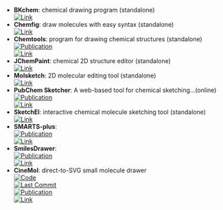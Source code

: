 - **BKchem**: chemical drawing program (standalone)  
	[![Link](https://img.shields.io/badge/Link-online-brightgreen?style=for-the-badge&logo=cachet&logoColor=65FF8F)](http://bkchem.zirael.org/)  
- **Chemfig**: draw molecules with easy syntax (standalone)  
	[![Link](https://img.shields.io/badge/Link-online-brightgreen?style=for-the-badge&logo=cachet&logoColor=65FF8F)](https://www.ctan.org/pkg/chemfig)  
- **Chemtools**: program for drawing chemical structures (standalone)  
	[![Publication](https://img.shields.io/badge/Publication-Citations:51-blue?style=for-the-badge&logo=bookstack)](https://doi.org/10.1016/j.cplett.2016.07.039)  
	[![Link](https://img.shields.io/badge/Link-online-brightgreen?style=for-the-badge&logo=cachet&logoColor=65FF8F)](http://ruby.chemie.uni-freiburg.de/~martin/chemtool)  
- **JChemPaint**: chemical 2D structure editor (standalone)  
	[![Link](https://img.shields.io/badge/Link-online-brightgreen?style=for-the-badge&logo=cachet&logoColor=65FF8F)](http://jchempaint.github.io/)  
- **Molsketch**: 2D molecular editing tool (standalone)  
	[![Link](https://img.shields.io/badge/Link-online-brightgreen?style=for-the-badge&logo=cachet&logoColor=65FF8F)](http://sourceforge.net/projects/molsketch)  
- **PubChem Sketcher**: A web-based tool for chemical sketching...(online)  
	[![Publication](https://img.shields.io/badge/Publication-Citations:77-blue?style=for-the-badge&logo=bookstack)](https://doi.org/10.1186%2F1758-2946-1-20)  
	[![Link](https://img.shields.io/badge/Link-online-brightgreen?style=for-the-badge&logo=cachet&logoColor=65FF8F)](http://pubchem.ncbi.nlm.nih.gov/edit2/index.html)  
- **SketchEl**: interactive chemical molecule sketching tool (standalone)  
	[![Link](https://img.shields.io/badge/Link-online-brightgreen?style=for-the-badge&logo=cachet&logoColor=65FF8F)](http://sketchel.sourceforge.net/)  
- **SMARTS-plus**:   
	[![Publication](https://img.shields.io/badge/Publication-Citations:9-blue?style=for-the-badge&logo=bookstack)](https://doi.org/10.1002/minf.202000216)  
	[![Link](https://img.shields.io/badge/Link-online-brightgreen?style=for-the-badge&logo=cachet&logoColor=65FF8F)](https://smarts.plus/)  
- **SmilesDrawer**:   
	[![Publication](https://img.shields.io/badge/Publication-Citations:51-blue?style=for-the-badge&logo=bookstack)](https://doi.org/10.1021/acs.jcim.7b00425)  
	[![Link](https://img.shields.io/badge/Link-online-brightgreen?style=for-the-badge&logo=cachet&logoColor=65FF8F)](https://doc.gdb.tools/smilesDrawer/)  
- **CineMol**: direct-to-SVG small molecule drawer  
	[![Code](https://img.shields.io/github/stars/moltools/cinemol?style=for-the-badge&logo=github)](https://github.com/moltools/cinemol)  
	[![Last Commit](https://img.shields.io/github/last-commit/moltools/cinemol?style=for-the-badge&logo=github)](https://github.com/moltools/cinemol)  
	[![Publication](https://img.shields.io/badge/Publication-Citations:0-blue?style=for-the-badge&logo=bookstack)](https://doi.org/10.1186/s13321-024-00851-y)  
	[![Link](https://img.shields.io/badge/Link-online-brightgreen?style=for-the-badge&logo=cachet&logoColor=65FF8F)](https://moltools.bioinformatics.nl/cinemol)  
